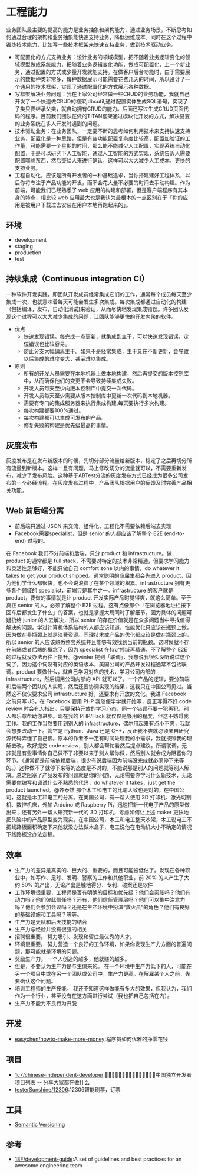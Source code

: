 # 工程能力

业务团队最主要的提高的能力是业务抽象和架构能力，通过业务场景，不断思考如何通过合理的架构和业务抽象能快速支持业务，降低运维成本。同时在这个过程中锻炼技术能力，比如写一些技术框架来快速支持业务，做到技术驱动业务。

* 可配置化的方式支持业务：设计业务的领域模型，把不随着业务逻辑变化的领域模型做成系统能力，把随着业务逻辑变化功能，做成可配置化，上一个新业务，通过配置的方式或少量开发就能支持。在做客户后台功能时，由于需要展示的数据种类非常多，每种数据展示可能需要花费几天的时间，所以设计了一个通用的技术框架，实现了通过配置化的方式展示各种数据。
* 写框架解决业务问题：我在上家公司经常做一些CRUD的业务功能，我就自己开发了一个快速做CRUD的框架jdbcutil,通过配置实体生成SQL语句，实现了子类只要继承父类，就自动拥有CRUD的能力。后面还写过生成CRUD页面代码的程序。目前我们团队在做的TITAN框架通过模块化开发的方式，解决易变的业务系统在多人开发时遇到的问题。
* 技术驱动业务：在业务团队，一定要不断的思考如何利用技术来支持快速支持业务，配置化是一种思路，但是有些功能配置复杂度比较高，配置加验证的工作量，可能需要一个星期的时间，那么能不能减少人工配置，实现系统自动化配置，于是可以研究下人工智能，通过人工智能的方式实现，系统告诉人需要配置哪些东西，然后交给人来进行确认，这样可以大大减少人工成本，更快的支持业务。
* 工程自动化，应该是所有开发者的一种基础追求，当你搭建建好工程体系，以后你将专注于产品功能的开发，而不会花大量不必要的时间去手动构建。作为前端，可能我们已经熟悉了 web 应用的构建和部署，但是客户端程序有其本身的特点，相比较 web 应用最大也是我认为最根本的一点区别在于「你的应用是被用户下载过去安装在用户本地再跑起来的」。

## 环境

* development
* staging
* production
* test

## 持续集成（Continuous integration CI）

一种软件开发实践，即团队开发成员经常集成它们的工作，通常每个成员每天至少集成一次，也就意味着每天可能会发生多次集成。每次集成都通过自动化的构建（包括编译，发布，自动化测试)来验证，从而尽快地发现集成错误。许多团队发现这个过程可以大大减少集成的问题，让团队能够更快的开发内聚的软件。

* 优点
  - 快速发现错误。每完成一点更新，就集成到主干，可以快速发现错误，定位错误也比较容易。
  - 防止分支大幅偏离主干。如果不是经常集成，主干又在不断更新，会导致以后集成的难度变大，甚至难以集成。
* 原则
  - 所有的开发人员需要在本地机器上做本地构建，然后再提交的版本控制库中，从而确保他们的变更不会导致持续集成失败。
  - 开发人员每天至少向版本控制库中提交一次代码。
  - 开发人员每天至少需要从版本控制库中更新一次代码到本地机器。
  - 需要有专门的集成服务器来执行集成构建,每天要执行多次构建。
  - 每次构建都要100%通过。
  - 每次构建都可以生成可发布的产品。
  - 修复失败的构建是优先级最高的事情。

## 灰度发布

灰度发布是在发布新版本的时候，先切分部分流量给新版本，稳定了之后再切分所有流量到新版本。这样一旦有问题，马上修改切分的流量就可以，不需要重新发布，减少了发布风险。这种基于ABTest分流的灰度发布方式已经成为很多公司发布的一个必经流程。在灰度发布过程中，产品团队根据用户的反馈及时完善产品相关功能。

## Web 前后端分离

* 前后端只通过 JSON 来交流，组件化、工程化不需要依赖后端去实现
* Facebook需要specialist，但是 senior 的人都应该了解整个 E2E (end-to-end) 过程的。

在 Facebook 我们不分前端和后端，只分 product 和 infrastructure。做 product 的通常都是 full stack，不需要对特定的技术非常精通，但要求学习能力和灵活性足够好，不能只做自己 comfort zone 以内的事情，do whatever it takes to get your product shipped。通常聪明的应届生都会先进入 product，因为他们学什么都很快，也不会说浪费了在某个领域的积累。infrastructure 拥有更多各个领域的 specialist，前端只是其中之一。infrastructure 的客户就是 product，要做的事情就是让 product 开发实际产品时觉得爽，就这么简单。至于真正 senior 的人，必须了解整个 E2E 过程。这有点像那个「在浏览器地址栏按下回车后都发生了什么」的答案，也就是掌握大局同时了解细节。因为具体的问题可疑扔给 junior 的人去解决，所以 senior 的存在价值就是在众多问题当中寻找值得解决的问题。学过计算机体系结构的人都应该知道，性能优化只应该在瓶颈上做，因为做在非瓶颈上就是浪费资源。同理技术或产品的优化都应该是做在瓶颈上的，所以 senior 的人应该熟悉整套系统并且能够有效找到当前的瓶颈。这时候就不存在前端或者后端的概念了，因为 specialist 在特定领域再精通，不了解整个 E2E 的过程就没办法再往上提升。@winter 提到「联调」，我想说我很久没听说过这个词了，因为这个词没有对应的英语版本，美国公司的产品开发过程通常不包括联调。product 要做什么，就自己学习对应的技术，学习公司内部的 infrastructure，然后调用公司内部的 API 就可以了。一个产品的逻辑，要分前端和后端两个团队的人实现，然后还要协调实现的结果，这我只在中国公司见过。当然这不仅仅要求公司 infrastructure 好，还要求有开放的文化。我进 Facebook 之前只写 JS，在 Facebook 要用 PHP 我随便学学就开始写，反正写得不好 code review 时会有人指出。只要保持开放的学习心态，同一个错误不要一犯再犯，别人都乐意帮助你进步。现在我的 PHP/Hack 就仅仅是够用的程度，但这不妨碍我工作。我的工作当然要用到别人的 infrastructure，偶尔用起来有点小不爽，我就会想要改动一下。管它是 Python、Java 还是 C++，反正我不爽就必须亲自研究源代码弄懂了自己该。原本的作者不一定有时间处理我的小需求，我就按照我的理解去改，改好提交 code review，别人都会帮忙看然后提点建议。所谓联调，无非就是有些事情你自己做不了非要以来于别人帮你做，然后别人就会成为阻塞你的环节。（通常都是前端依赖后端，很少有说后端因为前端没完成就必须停下来等的。）这种做不了就停下来等的态度是不对的，不能说那是别人的问题就等别人解决。总之阻塞了产品发布的问题就是你的问题，无论需要你学习什么新技术，无论需要你编写和调试什么不熟悉的代码，do whatever it takes，just get the product launched。@齐泰然 那个木工和电工的比喻大致也是对的。在中国公司，这就是木工和电工的分离。在美国公司，有一帮人使用 3D 打印机、激光切割机、数控机床，外加 Arduino 或 Raspberry Pi，迅速把新一代电子产品的原型做出来；还有另外一帮人研究新一代的 3D 打印机，考虑如何让上述 maker 更快地把头脑中的产品原型变为现实。在中国公司，木工和电工整天吵架，木工说电工不把线路板面积确定下来他就没办法做木盒子，电工说他在电动机大小不确定的情况下线路板没办法定稿。

## 效率

* 生产力的差异是真实的、巨大的、重要的，而且可能被低估了。发现在各种职业中，如写作、足球、发明、警察的工作和其他职业，前 20% 的人产生了大约 50% 的产出，无论产出是触地得分、专利、破案还是软件
* 工作环境很重要，工程师是否有明确的目标和优先级？他们会买账吗？他们有动力吗？他们彼此信任吗？还有，他们信任管理层吗？他们可以集中注意力吗？他们会参加会议吗？还是在生产环境中扮演“救火员”的角色？他们有良好的基础设施和工具吗？等等。
* 生产力是天赋和后天技能的结合
* 生产力与经验并没有很强的相关
* 招聘很重要。 努力吸引、发现和留住最优秀的人才。
* 环境很重要。 努力营造一个良好的工作环境，如果你发现生产力方面的普遍问题，那可能就是环境的问题。
* 奖励生产力。 一个人创造的越多，他就赚的越多。
* 但是，不要认为生产力是与生俱来的。 在一个环境中生产力低下的人，可能在另一个项目中或在另一个团队或公司中，生产力更高。在解雇某个人之前，先要确认这个问题。
* 培训工程师的生产技能。 我还不知道这样做能有多大的效果，但我认为，我们作为一个行业，甚至没有在这方面进行尝试（我也把自己包括在内）。
* 生产力不能为不良行为开脱

## 开发

* [easychen/howto-make-more-money](https://github.com/easychen/howto-make-more-money):程序员如何优雅的挣零花钱

## 项目

* [1c7/chinese-independent-developer](1c7/chinese-independent-developer):👩🏿‍💻👨🏾‍💻👩🏼‍💻👨🏽‍💻👩🏻‍💻中国独立开发者项目列表 -- 分享大家都在做什么
* [testerSunshine/12306](https://github.com/testerSunshine/12306):12306智能刷票，订票

## 工具

* [Semantic Versioning](https://semver.org/)

## 参考

* [18F/development-guide](https://github.com/18F/development-guide):A set of guidelines and best practices for an awesome engineering team
